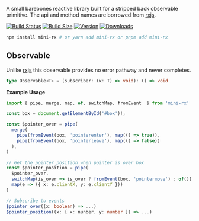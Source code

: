 A small barebones reactive library built for a stripped back observable primitive. The api and method names are borrowed from [rxjs](https://github.com/ReactiveX/rxjs).


[![Build Status](https://img.shields.io/github/actions/workflow/status/Pingid/mini-rx/test.yml?branch=main&style=flat&colorA=000000&colorB=000000)](https://github.com/Pingid/mini-rx/actions?query=workflow:Test)
[![Build Size](https://img.shields.io/bundlephobia/minzip/mini-rx?label=bundle%20size&style=flat&colorA=000000&colorB=000000)](https://bundlephobia.com/result?p=mini-rx)
[![Version](https://img.shields.io/npm/v/mini-rx?style=flat&colorA=000000&colorB=000000)](https://www.npmjs.com/package/mini-rx)
[![Downloads](https://img.shields.io/npm/dt/mini-rx.svg?style=flat&colorA=000000&colorB=000000)](https://www.npmjs.com/package/mini-rx)

```bash
npm install mini-rx # or yarn add mini-rx or pnpm add mini-rx
```

## Observable
Unlike [rxjs](https://github.com/ReactiveX/rxjs) this observable provides no error pathway and never completes.
```ts
type Observable<T> = (subscriber: (x: T) => void): () => void
```

**Example Usage**
```typescript
import { pipe, merge, map, of, switchMap, fromEvent  } from 'mini-rx'

const box = document.getElementById('#box')!;

const $pointer_over = pipe(
  merge(
    pipe(fromEvent(box, 'pointerenter'), map(() => true)),
    pipe(fromEvent(box, 'pointerleave'), map(() => false))
  ),
)

// Get the pointer position when pointer is over box
const $pointer_position = pipe(
  $pointer_over,
  switchMap(is_over => is_over ? fromEvent(box, 'pointermove') : of()),
  map(e => ({ x: e.clientX, y: e.clientY }))
)

// Subscribe to events
$pointer_over((x: boolean) => ...)
$pointer_position((x: { x: nunber, y: number }) => ...)
```
